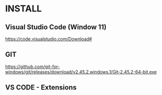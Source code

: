 # INSTALL
## Visual Studio Code (Window 11)
https://code.visualstudio.com/Download# 

## GIT
https://github.com/git-for-windows/git/releases/download/v2.45.2.windows.1/Git-2.45.2-64-bit.exe

## VS CODE - Extensions

